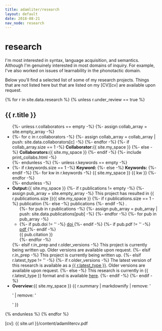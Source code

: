 ```yaml
---
title: adamliter/research
layout: default
date: 2018-08-21
nav_node: research
---
```


# research

I'm most interested in syntax, language acquisition, and semantics.
Although I'm genuinely interested in most domains of inquiry. For
example, I've also worked on issues of learnability in the phonotactic
domain.

Below you'll find a selected list of some of my research
projects. Things that are not listed here but that are listed on my
[CV][cv] are available upon request.

{% for r in site.data.research %}
  {% unless r.under_review == true %}
<div class="panel panel-primary">
  <div class="panel-heading">
  <h2 class="panel-title">{{ r.title }}</h2>
  </div>
  <div class="panel-body">
  <ul>
  {%- unless r.collaborators == empty -%}
  {%- assign collab_array = site.empty_array -%}

  <li>
    {%- for c in r.collaborators -%}
      {%- assign collab_array = collab_array | push: site.data.collaborators[c] -%}
    {%- endfor -%}
    {%- if collab_array.size == 1 -%}
      <strong>Collaborator:</strong>{{ site.my_space }}
    {%- else -%}
      <strong>Collaborators:</strong>{{ site.my_space }}
    {%- endif -%}
    {%- include print_collabs.html -%}
  </li>
  {%- endunless -%}
  {%- unless r.keywords == empty -%}
    <li>
      {%- if r.keywords.size == 1 -%}
        <strong>Keyword:</strong>
      {%- else -%}
        <strong>Keywords:</strong>
      {%- endif -%}
      {%- for kw in r.keywords -%}
        {{ site.my_space }}
        <span class="label label-default">{{ kw }}</span>
      {%- endfor -%}
    </li>
  {%- endunless -%}
  <li>
  <strong>Output:</strong>{{ site.my_space }}
  {%- if r.publications != empty -%}
  {%- assign pub_array = site.empty_array -%}
    This project has resulted in {{ r.publications.size }}{{ site.my_space }}
    {%- if r.publications.size == 1 -%}
      publication
    {%- else -%}
      publications
    {%- endif -%}
    .
    <ul>
      {%- for pub in r.publications -%}
        {%- assign pub_array = pub_array | push: site.data.publications[pub] -%}
      {%- endfor -%}
      {%- for pub in pub_array -%}
        <li>
          {%- if pub.doi != '' -%}
          <a href="https://doi.org/{{ pub.doi }}">
            <span class="label label-default">
              <i class ="fa fa-link"></i> doi
            </span>
          </a>
          {%- endif -%}
          {%- if pub.pdf != '' -%}
          <!--
          for some reason this space will only show up with "&nbsp;"
          {{ site.my_space }} won't work
          -->
          &nbsp;
            <a href="{{ pub.pdf | replace: '!SITE_URL!', site.url }}">
              <span class="label label-default">
                <i class ="fa fa-file"></i> pdf
              </span>
            </a>
          {%- endif -%}
          <br />
          {{ pub.citation }}
        </li>
      {%- endfor -%}
    </ul>
  {%- elsif r.in_prep and r.older_versions -%}
    This project is currently being written up. Older versions are available upon request.
  {%- elsif r.in_prep -%}
    This project is currently being written up.
  {%- elsif r.latest_type != '' -%}
    {%- if r.older_versions -%}
      The latest version of this research is available as a <a href="{{ r.latest | replace: '!SITE_URL!', site.url }}">{{ r.latest_type }}</a>. Older versions are available upon request.
    {%- else -%}
      This research is currently in {{  r.latest_type }} format and is available <a href="{{ r.latest | replace: '!SITE_URL!', site.url }}">here</a>.
    {%- endif -%}
  {%- endif -%}
  </li>
  <li>
    <strong>Overview:</strong>{{ site.my_space }}
    {{ r.summary | markdownify | remove: '<p>' | remove: '</p>' }}
  </li>
  </ul>
  </div>
</div>
{% endunless %}
{% endfor %}

[cv]: {{ site.url }}/content/adamlitercv.pdf
